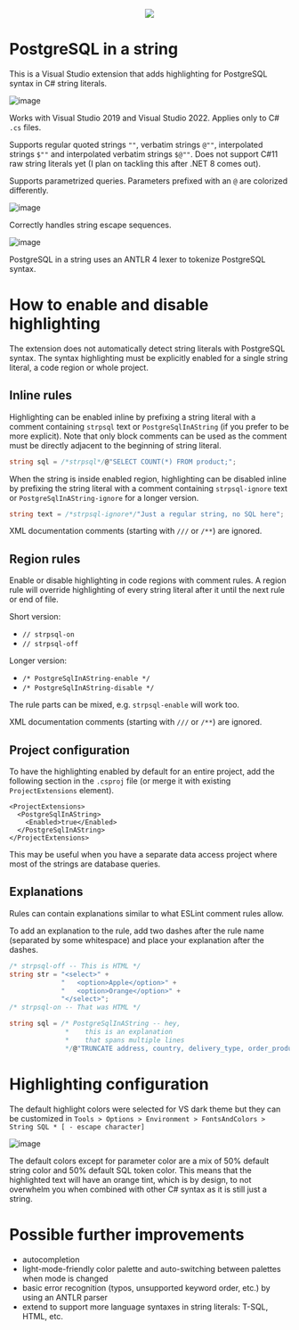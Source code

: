 <p align="center">
  <img src="https://github.com/JakubJanowski/PostgreSqlInAString/assets/19607303/7f494f51-7f97-4812-8d9c-9156a0a4d2c9" />
</p>

# PostgreSQL in a string


This is a Visual Studio extension that adds highlighting for PostgreSQL syntax in C# string literals.

![image](https://github.com/JakubJanowski/PostgreSqlInAString/assets/19607303/20878f6b-f245-476e-81b2-797a33c09395)

Works with Visual Studio 2019 and Visual Studio 2022. Applies only to C# `.cs` files.

Supports regular quoted strings `""`, verbatim strings `@""`, interpolated strings `$""` and interpolated verbatim strings `$@""`. Does not support C#11 raw string literals yet (I plan on tackling this after .NET 8 comes out).

Supports parametrized queries. Parameters prefixed with an `@` are colorized differently.

![image](https://github.com/JakubJanowski/PostgreSqlInAString/assets/19607303/94f1fa75-03f2-492e-9fa7-2af0e5ecdeae)

Correctly handles string escape sequences.

![image](https://github.com/JakubJanowski/PostgreSqlInAString/assets/19607303/5b8faa97-68d0-4140-9a6b-41dc25cea79f)

PostgreSQL in a string uses an ANTLR 4 lexer to tokenize PostgreSQL syntax.


# How to enable and disable highlighting

The extension does not automatically detect string literals with PostgreSQL syntax. The syntax highlighting must be explicitly enabled for a single string literal, a code region or whole project.

## Inline rules

Highlighting can be enabled inline by prefixing a string literal with a comment containing `strpsql` text or `PostgreSqlInAString` (if you prefer to be more explicit). Note that only block comments can be used as the comment must be directly adjacent to the beginning of string literal.
```C#
string sql = /*strpsql*/@"SELECT COUNT(*) FROM product;";
```
When the string is inside enabled region, highlighting can be disabled inline by prefixing the string literal with a comment containing `strpsql-ignore` text or `PostgreSqlInAString-ignore` for a longer version.
```C#
string text = /*strpsql-ignore*/"Just a regular string, no SQL here";
```

XML documentation comments (starting with `///` or `/**`) are ignored.

## Region rules

Enable or disable highlighting in code regions with comment rules. A region rule will override highlighting of every string literal after it until the next rule or end of file.

Short version:
- `// strpsql-on `
- `// strpsql-off `

Longer version:
- `/* PostgreSqlInAString-enable */`
- `/* PostgreSqlInAString-disable */`

The rule parts can be mixed, e.g. `strpsql-enable` will work too.

XML documentation comments (starting with `///` or `/**`) are ignored.

## Project configuration

To have the highlighting enabled by default for an entire project, add the following section in the `.csproj` file (or merge it with existing `ProjectExtensions` element).
```
<ProjectExtensions>
  <PostgreSqlInAString>
    <Enabled>true</Enabled>
  </PostgreSqlInAString>
</ProjectExtensions>
```

This may be useful when you have a separate data access project where most of the strings are database queries.

## Explanations

Rules can contain explanations similar to what ESLint comment rules allow.

To add an explanation to the rule, add two dashes after the rule name (separated by some whitespace) and place your explanation after the dashes.

``` C#
/* strpsql-off -- This is HTML */
string str = "<select>" +
             "   <option>Apple</option>" +
             "   <option>Orange</option>" +
             "</select>";
/* strpsql-on -- That was HTML */
```

```C#
string sql = /* PostgreSqlInAString -- hey, 
              *    this is an explanation
              *    that spans multiple lines
              */@"TRUNCATE address, country, delivery_type, order_product, order, payment_type, product RESTART IDENTITY;";
```


# Highlighting configuration

The default highlight colors were selected for VS dark theme but they can be customized in `Tools > Options > Environment > FontsAndColors > String SQL * [ - escape character]`

![image](https://github.com/JakubJanowski/PostgreSqlInAString/assets/19607303/7b5ed2e4-240e-4348-afb8-8b3ed53e0631)

The default colors except for parameter color are a mix of 50% default string color and 50% default SQL token color. This means that the highlighted text will have an orange tint, which is by design, to not overwhelm you when combined with other C# syntax as it is still just a string.


# Possible further improvements
- autocompletion
- light-mode-friendly color palette and auto-switching between palettes when mode is changed
- basic error recognition (typos, unsupported keyword order, etc.) by using an ANTLR parser
- extend to support more language syntaxes in string literals: T-SQL, HTML, etc.
